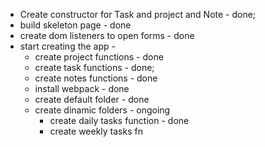 - Create constructor for Task and project and Note - done;
- build skeleton page - done
- create dom listeners to open forms - done
- start creating the app - 
	- create project functions - done
	- create task functions - done;
	- create notes functions - done
	- install webpack - done
	- create default folder - done
	- create dinamic folders - ongoing
		- create daily tasks function - done
		- create weekly tasks fn